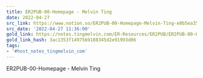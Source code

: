 ```yaml
---
title: ER2PUB-00-Homepage - Melvin Ting
date: 2022-04-27
src_link: https://www.notion.so/ER2PUB-00-Homepage-Melvin-Ting-e8b5ea3561cb49ff9c728a9aee9c6691
src_date: '2022-04-27 11:36:00'
gold_link: https://notes.tingmelvin.com/ER-Resources/ER2PUB/ER2PUB-00-Homepage
gold_link_hash: 3ac1353f1497569188345d2e91993d06
tags:
- '#host_notes_tingmelvin_com'
---
```



ER2PUB-00-Homepage - Melvin Ting